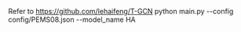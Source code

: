 Refer to https://github.com/lehaifeng/T-GCN
python main.py --config config/PEMS08.json --model_name HA
